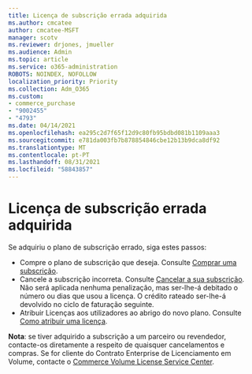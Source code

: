 ```yaml
---
title: Licença de subscrição errada adquirida
ms.author: cmcatee
author: cmcatee-MSFT
manager: scotv
ms.reviewer: drjones, jmueller
ms.audience: Admin
ms.topic: article
ms.service: o365-administration
ROBOTS: NOINDEX, NOFOLLOW
localization_priority: Priority
ms.collection: Adm_O365
ms.custom:
- commerce_purchase
- "9002455"
- "4793"
ms.date: 04/14/2021
ms.openlocfilehash: ea295c2d7f65f12d9c80fb95bdbd081b1109aaa3
ms.sourcegitcommit: e781da003fb7b878854846cbe12b13b9dca8df92
ms.translationtype: MT
ms.contentlocale: pt-PT
ms.lasthandoff: 08/31/2021
ms.locfileid: "58843857"
---
```

# <a name="purchased-wrong-subscription-license"></a>Licença de subscrição errada adquirida

Se adquiriu o plano de subscrição errado, siga estes passos:

- Compre o plano de subscrição que deseja. Consulte [Comprar uma subscrição](https://docs.microsoft.com/alchemyinsights/buy-a-subscription-to-office-365-for-business).
- Cancele a subscrição incorreta. Consulte [Cancelar a sua subscrição](https://docs.microsoft.com/alchemyinsights/canceling-your-office-365-subscription).
Não será aplicada nenhuma penalização, mas ser-lhe-á debitado o número ou dias que usou a licença. O crédito rateado ser-lhe-á devolvido no ciclo de faturação seguinte.
- Atribuir Licenças aos utilizadores ao abrigo do novo plano. Consulte [Como atribuir uma licença](https://docs.microsoft.com/alchemyinsights/how-to-assign-a-license-to-a-user).

**Nota**: se tiver adquirido a subscrição a um parceiro ou revendedor, contacte-os diretamente a respeito de quaisquer cancelamentos e compras. Se for cliente do Contrato Enterprise de Licenciamento em Volume, contacte o [Commerce Volume License Service Center](https://support.microsoft.com/help/4471406/how-to-contact-the-microsoft-volume-licensing-service-center).

